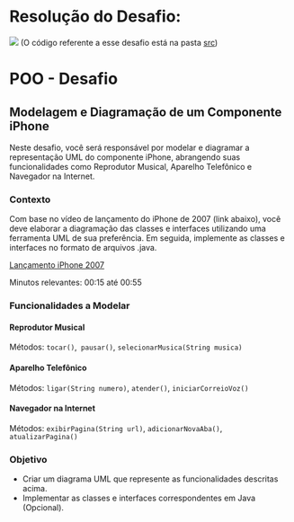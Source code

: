 # Resolução do Desafio:
[![](https://mermaid.ink/img/pako:eNq9VMFuwjAM_ZUqJ6bBD1QICW0XDkNoTDv1Yhq3WErjyk3QBuPfl9Ii0bW9DXKo6vg57-W19kmlrFHFKjVQVa8EuUCR2CisdyyFtXcsb76iFEw0_5nNolXJOoojKkqDBVpXNehlCYJmzx9oMGNLKTfwNsaBkjUcMAfNsrIOxaJrKraQgdAAfkzQZj98_pik0YIRQaP45jmfUw3PIMXFoi9yCNRXNoTqyWlAly_V5zk12Xo9O05BJk83OyX46s9WFchTYgvtCZOtE7J5VFyiFnm-5ezLviUFh1Zjl4MCiEBeWASJP_nYyRrKg6aW1voChYdoez50WDU1l1jzAZY76BCA82DoCLKBnGw3h1-0o2ui1eDFDAmof_kH2HttlYeY2nTZw528tNJ9vPx3v-7qipqqQFUA6TB8L4Ykyu3DdElUHF4teidheKjE1lAIjb79tqmKnXicKmGf71WcgalC5Esd7t0O7ysENdXDoZ3ubDPK1fkXMjzj2w?type=png)](https://mermaid.live/edit#pako:eNq9VMFuwjAM_ZUqJ6bBD1QICW0XDkNoTDv1Yhq3WErjyk3QBuPfl9Ii0bW9DXKo6vg57-W19kmlrFHFKjVQVa8EuUCR2CisdyyFtXcsb76iFEw0_5nNolXJOoojKkqDBVpXNehlCYJmzx9oMGNLKTfwNsaBkjUcMAfNsrIOxaJrKraQgdAAfkzQZj98_pik0YIRQaP45jmfUw3PIMXFoi9yCNRXNoTqyWlAly_V5zk12Xo9O05BJk83OyX46s9WFchTYgvtCZOtE7J5VFyiFnm-5ezLviUFh1Zjl4MCiEBeWASJP_nYyRrKg6aW1voChYdoez50WDU1l1jzAZY76BCA82DoCLKBnGw3h1-0o2ui1eDFDAmof_kH2HttlYeY2nTZw528tNJ9vPx3v-7qipqqQFUA6TB8L4Ykyu3DdElUHF4teidheKjE1lAIjb79tqmKnXicKmGf71WcgalC5Esd7t0O7ysENdXDoZ3ubDPK1fkXMjzj2w)
(O código referente a esse desafio está na pasta [src](https://github.com/antoniopedroaraujo/Java-DIO/tree/main/DIO-Desafio-POO/src))
# POO - Desafio
## Modelagem e Diagramação de um Componente iPhone
Neste desafio, você será responsável por modelar e diagramar a representação UML do componente iPhone, abrangendo suas funcionalidades como Reprodutor Musical, Aparelho Telefônico e Navegador na Internet.

### Contexto
Com base no vídeo de lançamento do iPhone de 2007 (link abaixo), você deve elaborar a diagramação das classes e interfaces utilizando uma ferramenta UML de sua preferência. Em seguida, implemente as classes e interfaces no formato de arquivos .java.

[Lançamento iPhone 2007](https://www.youtube.com/watch?v=9ou608QQRq8)

Minutos relevantes: 00:15 até 00:55
### Funcionalidades a Modelar
#### Reprodutor Musical
Métodos: ``tocar()``,`` pausar()``, ``selecionarMusica(String musica)``
#### Aparelho Telefônico
Métodos: ``ligar(String numero)``, ``atender()``, ``iniciarCorreioVoz()``
#### Navegador na Internet
Métodos: ``exibirPagina(String url)``, ``adicionarNovaAba()``, ``atualizarPagina()``
### Objetivo
- Criar um diagrama UML que represente as funcionalidades descritas acima.
- Implementar as classes e interfaces correspondentes em Java (Opcional).
